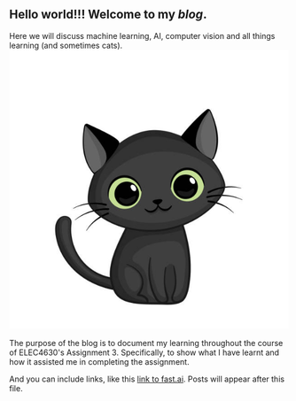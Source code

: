 ## Hello world!!! Welcome to my *blog*.
Here we will discuss machine learning, AI, computer vision and all things learning (and sometimes cats).
![Image of A Cute Cat](images/CuteCat.jpg)

The purpose of the blog is to document my learning throughout the course of ELEC4630's Assignment 3. Specifically, to show what I have learnt and how it assisted me in completing the assignment. 

And you can include links, like this [link to fast.ai](https://www.fast.ai). Posts will appear after this file. 
